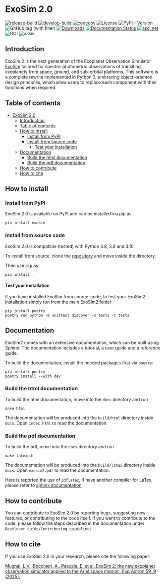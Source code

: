 # ExoSim 2.0
[![release-build](https://github.com/arielmission-space/ExoSim2-public/workflows/release-build/badge.svg)](https://github.com/arielmission-space/ExoSim2.0/actions/workflows/build.yml)
[![develop-build](https://github.com/arielmission-space/ExoSim2-public/workflows/develop-build/badge.svg)](https://github.com/arielmission-space/ExoSim2.0/actions/workflows/ci_linux.yml)
[![codecov](https://codecov.io/gh/arielmission-space/ExoSim2-public/graph/badge.svg?token=8LDBCU43CK)](https://codecov.io/gh/arielmission-space/ExoSim2-public)
[![License](https://img.shields.io/badge/License-BSD%203--Clause-blue.svg)](https://opensource.org/licenses/BSD-3-Clause)
![PyPI - Version](https://img.shields.io/pypi/v/exosim?label=pypi%20version&color=green)
![GitHub tag (with filter)](https://img.shields.io/github/v/tag/arielmission-space/ExoSim2-public?label=GitHub%20version&color=green)
[![Downloads](https://pepy.tech/badge/exosim)](https://pepy.tech/project/exosim)
[![Documentation Status](https://readthedocs.org/projects/exosim2-public/badge/?version=latest)](https://exosim2-public.readthedocs.io/en/latest/?badge=latest)
[![ascl.net](https://img.shields.io/badge/ascl-2503.031-blue.svg?colorB=262255)](https://ascl.net/2503.031)
![DOI](https://img.shields.io/badge/doi-10.1007%2Fs10686--024--09976--2-blue?link=https%3A%2F%2Fdoi.org%2F10.1007%2Fs10686-024-09976-2)
![arXiv](https://img.shields.io/badge/arXiv-2501.12809-red?link=https%3A%2F%2Farxiv.org%2Fabs%2F2501.12809)

## Introduction <a name="introduction"></a>

ExoSim 2 is the next generation of the Exoplanet Observation Simulator [ExoSim](https://github.com/ExoSim/ExoSimPublic) tailored for spectro-photometric observations of transiting exoplanets from space, ground, and sub-orbital platforms. This software is a complete rewrite implemented in Python 3, embracing object-oriented design principles, which allow users to replace each component with their functions when required.


## Table of contents

- [ExoSim 2.0](#exosim-20)
  - [Introduction ](#introduction-)
  - [Table of contents](#table-of-contents)
  - [How to install ](#how-to-install-)
    - [Install from PyPI ](#install-from-pypi-)
    - [Install from source code ](#install-from-source-code-)
      - [Test your installation ](#test-your-installation-)
  - [Documentation ](#documentation-)
    - [Build the html documentation ](#build-the-html-documentation-)
    - [Build the pdf documentation  ](#build-the-pdf-documentation--)
  - [How to contribute ](#how-to-contribute-)
  - [How to cite](#how-to-cite)

## How to install <a name="how-to-install"></a>

### Install from PyPI <a name="install-from-source-code"></a>

ExoSim 2.0 is available on PyPI and can be installed via pip as 

    pip install exosim


### Install from source code <a name="install-from-source-code"></a>

ExoSim 2.0 is compatible (tested) with Python 3.8, 3.9 and 3.10

To install from source, clone the [repository](https://github.com/arielmission-space/ExoSim2-public/) and move inside the directory.

Then use `pip` as

    pip install .


#### Test your installation <a name="test-your-installation"></a>


If you have installed ExoSim from source-code, to test your ExoSim2 installation simply run from the main ExoSim2 folder

    pip install poetry
    poetry run python -m unittest discover -s tests -t tests

## Documentation <a name="documentation"></a>

ExoSim2 comes with an extensive documentation, which can be built using Sphinx.
The documentation includes a tutorial, a user guide and a reference guide.

To build the documentation, install the needed packages first via `poetry`:

    pip install poetry
    poetry install --with dev


### Build the html documentation <a name="build-the-html-documentation"></a>

To build the html documentation, move into the `docs` directory and run

    make html

The documentation will be produced into the `build/html` directory inside `docs`.
Open `index.html` to read the documentation.

### Build the pdf documentation  <a name="build-the-pdf-documentation"></a>

To build the pdf, move into the `docs` directory and run

    make latexpdf

The documentation will be produced into the `build/latex` directory inside `docs`.
Open `exosim2.pdf` to read the documentation.

Here is reported the use of `pdflatex`, if have another compiler for LaTex, please refer to [sphinx documentation](https://www.sphinx-doc.org/en/master/usage/configuration.html#latex-options).

## How to contribute <a name="how-to-contribute"></a>

You can contribute to ExoSim 2.0 by reporting bugs, suggesting new features, or contributing to the code itself. If you want to contribute to the code, please follow the steps described in the documentation under `Developer guide/Contributing guidelines`.

## How to cite

If you use ExoSim 2.0 in your research, please cite the following paper:

[Mugnai, L.V., Bocchieri, A., Pascale, E. et al. ExoSim 2: the new exoplanet observation simulator applied to the Ariel space mission. Exp Astron 59, 9 (2025).](https://link.springer.com/article/10.1007/s10686-024-09976-2)
